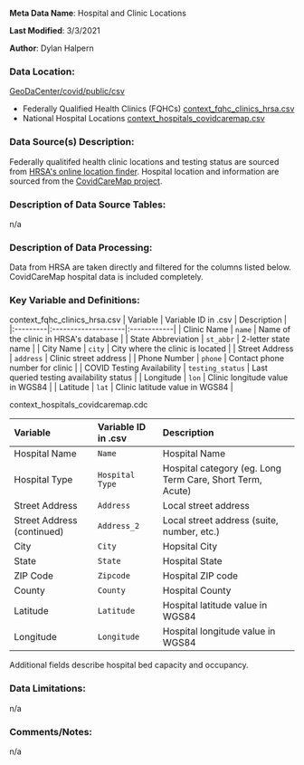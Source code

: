 **Meta Data Name**: Hospital and Clinic Locations

**Last Modified**: 3/3/2021

**Author**: Dylan Halpern

### Data Location: 
[GeoDaCenter/covid/public/csv](https://github.com/GeoDaCenter/covid/tree/master/public/csv)

* Federally Qualified Health Clinics (FQHCs) [context_fqhc_clinics_hrsa.csv](https://raw.githubusercontent.com/GeoDaCenter/covid/master/public/csv/context_fqhc_clinics_hrsa.csv)
* National Hospital Locations [context_hospitals_covidcaremap.csv](https://raw.githubusercontent.com/GeoDaCenter/covid/master/public/csv/context_hospitals_covidcaremap.csv)

### Data Source(s) Description:  
Federally qualitifed health clinic locations and testing status are sourced from [HRSA's online location finder](https://findahealthcenter.hrsa.gov/). Hospital location and information are sourced from the [CovidCareMap project](https://github.com/covidcaremap/covid19-healthsystemcapacity).

### Description of Data Source Tables: 
n/a

### Description of Data Processing: 
Data from HRSA are taken directly and filtered for the columns listed below. CovidCareMap hospital data is included completely.

### Key Variable and Definitions:

context_fqhc_clinics_hrsa.csv
| Variable | Variable ID in .csv | Description |
|:---------|:--------------------|:------------|
| Clinic Name | `name` | Name of the clinic in HRSA's database |
| State Abbreviation | `st_abbr` | 2-letter state name |
| City Name | `city` | City where the clinic is located |
| Street Address | `address` | Clinic street address | 
| Phone Number | `phone` | Contact phone number for clinic |
| COVID Testing Availability | `testing_status` | Last queried testing availability status |
| Longitude | `lon` | Clinic longitude value in WGS84 |
| Latitude | `lat` | Clinic latitude value in WGS84 |

context_hospitals_covidcaremap.cdc

| Variable | Variable ID in .csv | Description |
|:---------|:--------------------|:------------|
| Hospital Name | `Name` |  Hospital Name |
| Hospital Type | `Hospital Type` | Hospital category (eg. Long Term Care, Short Term, Acute) | 
| Street Address | `Address` | Local street address | 
| Street Address (continued) | `Address_2` | Local street address (suite, number, etc.) |
| City | `City` | Hopsital City | 
| State | `State` | Hospital State |
| ZIP Code | `Zipcode` | Hospital ZIP code |
| County | `County` | Hospital County|
| Latitude | `Latitude` | Hospital latitude value in WGS84 | 
| Longitude | `Longitude` | Hospital longitude value in WGS84 |

Additional fields describe hospital bed capacity and occupancy.

### Data Limitations:
n/a

### Comments/Notes:
n/a
